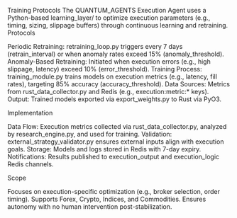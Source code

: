 Training Protocols
The QUANTUM_AGENTS Execution Agent uses a Python-based learning_layer/ to optimize execution parameters (e.g., timing, sizing, slippage buffers) through continuous learning and retraining.
Protocols

Periodic Retraining: retraining_loop.py triggers every 7 days (retrain_interval) or when anomaly rates exceed 15% (anomaly_threshold).
Anomaly-Based Retraining: Initiated when execution errors (e.g., high slippage, latency) exceed 10% (error_threshold).
Training Process: training_module.py trains models on execution metrics (e.g., latency, fill rates), targeting 85% accuracy (accuracy_threshold).
Data Sources: Metrics from rust_data_collector.py and Redis (e.g., execution:metric:* keys).
Output: Trained models exported via export_weights.py to Rust via PyO3.

Implementation

Data Flow: Execution metrics collected via rust_data_collector.py, analyzed by research_engine.py, and used for training.
Validation: external_strategy_validator.py ensures external inputs align with execution goals.
Storage: Models and logs stored in Redis with 7-day expiry.
Notifications: Results published to execution_output and execution_logic Redis channels.

Scope

Focuses on execution-specific optimization (e.g., broker selection, order timing).
Supports Forex, Crypto, Indices, and Commodities.
Ensures autonomy with no human intervention post-stabilization.
